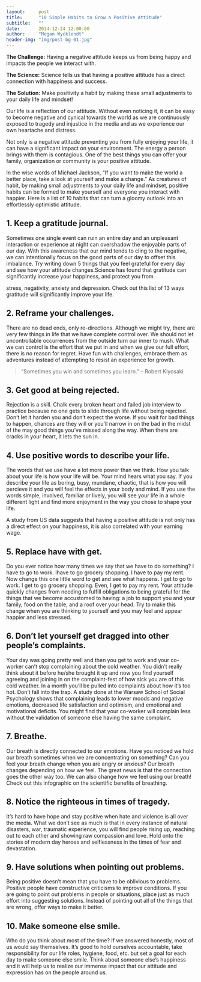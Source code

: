 ```yaml
---
layout:     post
title:      "10 Simple Habits to Grow a Positive Attitude"
subtitle:   ""
date:       2014-12-24 12:00:00
author:     "Megan Wycklendt"
header-img: "img/post-bg-01.jpg"
---
```


<p><b>The Challenge:</b> Having a negative attitude keeps us from being happy and impacts the people we interact with.</p>
<p><b>The Science:</b> Science tells us that having a positive attitude has a direct connection with happiness and success.</p>
<p><b>The Solution:</b> Make positivity a habit by making these small adjustments to your daily life and mindset!</p>

<p>Our life is a reflection of our attitude. Without even noticing it, it can be easy to become negative and cynical towards the world as we are continuously exposed to  tragedy and injustice in the media and as we experience our own heartache and distress.</p>

<p>Not only is a negative attitude preventing you from fully enjoying your life, it can have a significant impact on your environment. The energy a person brings with them is contagious. One of the best things you can offer your family, organization or community is your positive attitude.</p>

<p>In the wise words of Michael Jackson, “If you want to make the world a better place, take a look at yourself and make a change.” As creatures of habit, by making small adjustments to your daily life and mindset, positive habits can be formed to make yourself and everyone you interact with happier.  Here is a list of 10 habits that can turn a gloomy outlook into an effortlessly optimistic attitude.</p>

<h2 class="section-heading">1. Keep a gratitude journal.</h2>
<p>Sometimes one single event can ruin an entire day and an unpleasant interaction or experience at night can overshadow the enjoyable parts of our day. With this awareness that our mind tends to cling to the negative, we can intentionally focus on the good parts of our day to offset this imbalance. Try writing down 5 things that you feel grateful for every day and see how your attitude changes.Science has found that gratitude can significantly increase your happiness, and protect you from</p>
stress, negativity, anxiety and depression. Check out this list of 13 ways gratitude will significantly improve your life.

<h2 class="section-heading">2. Reframe your challenges.</h2>
<p>There are no dead ends, only re-directions. Although we might try, there are very few things in life that we have complete control over. We should not let uncontrollable occurrences from the outside turn our inner to mush. What we can control is the effort that we put in and when we give our full effort, there is no reason for regret. Have fun with challenges, embrace them as adventures instead of  attempting to resist an experience for growth.</p>

<blockquote>“Sometimes you win and sometimes you learn.” – Robert Kiyosaki</blockquote>

<h2 class="section-heading">3. Get good at being rejected.</h2>
<p>Rejection is a skill. Chalk every broken heart and failed job interview to practice because no one gets to slide through life without being rejected. Don’t let it harden you and don’t expect the worse. If you wait for bad things to happen, chances are they will or you’ll narrow in on the bad in the midst of the may good things you’ve missed along the way. When there are cracks in your heart, it lets the sun in.</p>

<h2 class="section-heading">4. Use positive words to describe your life.</h2>
<p>The words that we use have a lot more power than we think. How you talk about your life is how your life will be. Your mind hears what you say. If you describe your life as boring, busy,  mundane, chaotic, that is how you will percieve it and you will feel the effects in your body and mind. If you use the words simple, involved, familiar or lively, you will see your life in a whole different light and find more enjoyment in the way you chose to shape your life.</p>

<p>A study from US data suggests that having a positive attitude is not only has a direct effect on your happiness, it is also correlated with your earning wage.</p>

<h2 class="section-heading">5. Replace have with get.</h2>
<p>Do you ever notice how many times we say that we have to do something?  I have to go to work. Ihave to go grocery shopping. I have to pay my rent. Now change this one little word to get and see what happens. I get to go to work. I get to go grocery shopping. Even, I get to pay my rent. Your attitude quickly changes from needing to fulfill obligations to being grateful for the things that we become accustomed to having:  a job to support you and your family, food on the table, and a roof over your head. Try to make this change when you are thinking to yourself and you may feel and appear happier and less stressed.</p>

<h2 class="section-heading">6. Don’t let yourself get dragged into other people’s complaints.</h2>
<p>Your day was going pretty well and then you get to work and your co-worker can’t stop complaining about the cold weather. You didn’t really think about it before he/she brought it up and now you find yourself agreeing and joining in on the complaint-fest of how sick you are of this cold weather. In a month you’ll be pulled into complaints about how it’s too hot. Don’t fall into the trap. A study done at the Warsaw School of Social Psychology shows that complaining leads to lower moods and negative emotions, decreased life satisfaction and optimism, and emotional and motivational deficits.  You might find that your co-worker will complain less without the validation of someone else having the same complaint.</p>

<h2 class="section-heading">7. Breathe.</h2>
<p>Our breath is directly connected to our emotions. Have you noticed we hold our breath sometimes when we are concentrating on something? Can you feel your breath change when you are angry or anxious? Our breath changes depending on how we feel. The great news is that the connection goes the other way too. We can also change how we feel using our breath! Check out this infographic on the scientific benefits of breathing.</p>

<h2 class="section-heading">8. Notice the righteous in times of tragedy.</h2>
<p>It’s hard to have hope and stay positive when hate and violence is all over the media. What we don’t see as much is that in every instance of natural disasters, war, traumatic experience, you will find people rising up, reaching out to each other and showing raw compassion and love. Hold onto the stories of modern day heroes and selflessness in the times of fear and devastation.</p>

<h2 class="section-heading">9. Have solutions when pointing out problems.</h2>
<p>Being positive doesn’t mean that you have to be oblivious to problems. Positive people have constructive criticisms to improve conditions. If you are going to point out problems in people or situations, place just as much effort into suggesting solutions. Instead of pointing out all of the things that are wrong, offer ways to make it better.</p>

<h2 class="section-heading">10. Make someone else smile.</h2>
<p>Who do you think about most of the time? If we answered honestly, most of us would say themselves. It’s good to hold ourselves accountable, take responsibility for our life roles, hygiene, food, etc. but set a goal for each day to make someone else smile. Think about someone else’s happiness and it will help us to realize our immense impact that our attitude and expression has on the people around us.</p>
